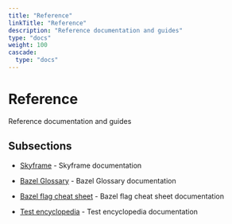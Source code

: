 ```yaml
---
title: "Reference"
linkTitle: "Reference"
description: "Reference documentation and guides"
type: "docs"
weight: 100
cascade:
  type: "docs"
---
```


# Reference


Reference documentation and guides





## Subsections


- [Skyframe](skyframe) - Skyframe documentation

- [Bazel Glossary](glossary) - Bazel Glossary documentation

- [Bazel flag cheat sheet](flag-cheatsheet) - Bazel flag cheat sheet documentation

- [Test encyclopedia](test-encyclopedia) - Test encyclopedia documentation

